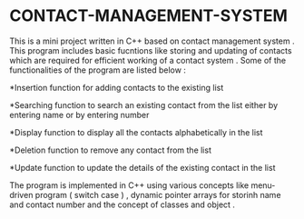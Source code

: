 # CONTACT-MANAGEMENT-SYSTEM

This is a mini project written in C++ based on contact management system . This program includes basic fucntions like storing and updating of contacts which are required for efficient working of a contact system . Some of the functionalities of the program are listed below :

*Insertion function for adding contacts to the existing list

*Searching function to search an existing contact from the list either by entering name or by entering number

*Display function to display all the contacts alphabetically in the list

*Deletion function to remove any contact from the list

*Update function to update the details of the existing contact in the list

The program is implemented in C++ using various concepts like menu-driven program ( switch case ) , dynamic pointer arrays for storinh name and contact number and the concept of classes and object .
